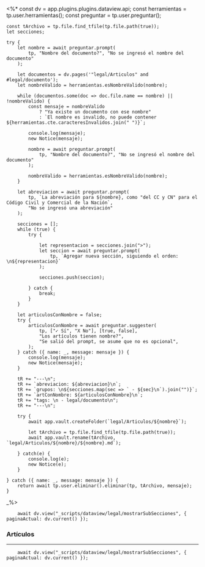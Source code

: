 <%*
    const dv = app.plugins.plugins.dataview.api;
    const herramientas = tp.user.herramientas();
    const preguntar = tp.user.preguntar();

    const tArchivo = tp.file.find_tfile(tp.file.path(true));
    let secciones;

    try {
        let nombre = await preguntar.prompt(
            tp, "Nombre del documento?", "No se ingresó el nombre del documento"
        );

        let documentos = dv.pages('"legal/Articulos" and #legal/documento');
        let nombreValido = herramientas.esNombreValido(nombre);

        while (documentos.some(doc => doc.file.name == nombre) || !nombreValido) {
            const mensaje = nombreValido
                ? "Ya existe un documento con ese nombre"
                : `El nombre es invalido, no puede contener ${herramientas.cte.caracteresInvalidos.join(" ")}`;
            
            console.log(mensaje);
            new Notice(mensaje);

            nombre = await preguntar.prompt(
                tp, "Nombre del documento?", "No se ingresó el nombre del documento"
            );

            nombreValido = herramientas.esNombreValido(nombre);
        }

        let abreviacion = await preguntar.prompt(
            tp, `La abreviación para ${nombre}, como "del CC y CN" para el Código Civil y Comercial de la Nación`,
            "No se ingresó una abreviación"
        );

        secciones = [];
        while (true) {
            try {

                let representacion = secciones.join(">");
                let seccion = await preguntar.prompt(
                    tp, `Agregar nueva sección, siguiendo el orden: \n${representacion}`
                );

                secciones.push(seccion);

            } catch {
                break;
            }
        }

        let articulosConNombre = false;
        try {
            articulosConNombre = await preguntar.suggester(
                tp, ["✓ Sí", "X No"], [true, false], 
                "Los artículos tienen nombre?",
                "Se salió del prompt, se asume que no es opcional",
            );
        } catch ({ name: _, message: mensaje }) {
            console.log(mensaje);
            new Notice(mensaje);
        }

        tR += "---\n";
        tR += `abreviacion: ${abreviacion}\n`;
        tR += `grupos: \n${secciones.map(sec => ` - ${sec}\n`).join("")}`;
        tR += `artConNombre: ${articulosConNombre}\n`;
        tR += "tags: \n - legal/documento\n";
        tR += "---\n";

        try {
            await app.vault.createFolder(`legal/Articulos/${nombre}`);

            let tArchivo = tp.file.find_tfile(tp.file.path(true));
            await app.vault.rename(tArchivo, `legal/Articulos/${nombre}/${nombre}.md`);

        } catch(e) {
            console.log(e);
            new Notice(e);
        }

    } catch ({ name: _, message: mensaje }) {
        return await tp.user.eliminar().eliminar(tp, tArchivo, mensaje);
    }
_%>
```dataviewjs
	await dv.view("_scripts/dataview/legal/mostrarSubSecciones", { paginaActual: dv.current() });
```
### Artículos
---
```dataviewjs
	await dv.view("_scripts/dataview/legal/mostrarSubSecciones", { paginaActual: dv.current() });
```